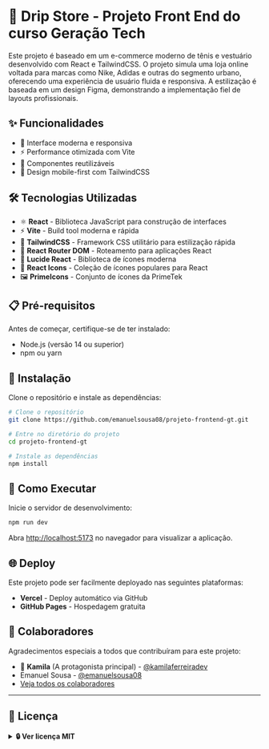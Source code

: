 # 👟 Drip Store - Projeto Front End do curso Geração Tech

Este projeto é baseado em um e-commerce moderno de tênis e vestuário desenvolvido com React e TailwindCSS. O projeto simula uma loja online voltada para marcas como Nike, Adidas e outras do segmento urbano, oferecendo uma experiência de usuário fluida e responsiva. A estilização é baseada em um design Figma, demonstrando a implementação fiel de layouts profissionais.

## ✨ Funcionalidades

- 🎨 Interface moderna e responsiva
- ⚡ Performance otimizada com Vite
- 🎯 Componentes reutilizáveis
- 📱 Design mobile-first com TailwindCSS

## 🛠 Tecnologias Utilizadas

- ⚛️ **React** - Biblioteca JavaScript para construção de interfaces
- ⚡ **Vite** - Build tool moderna e rápida
- 🎨 **TailwindCSS** - Framework CSS utilitário para estilização rápida
- 🧭 **React Router DOM** - Roteamento para aplicações React
- 🎨 **Lucide React** - Biblioteca de ícones moderna
- 🔶 **React Icons** - Coleção de ícones populares para React
- 🖼️ **PrimeIcons** - Conjunto de ícones da PrimeTek

## 📋 Pré-requisitos

Antes de começar, certifique-se de ter instalado:

- Node.js (versão 14 ou superior)
- npm ou yarn

## 🚀 Instalação

Clone o repositório e instale as dependências:

```bash
# Clone o repositório
git clone https://github.com/emanuelsousa08/projeto-frontend-gt.git

# Entre no diretório do projeto
cd projeto-frontend-gt

# Instale as dependências
npm install
```

## 🎯 Como Executar

Inicie o servidor de desenvolvimento:

```bash
npm run dev
```

Abra [http://localhost:5173](http://localhost:5173) no navegador para visualizar a aplicação.

## 🌐 Deploy

Este projeto pode ser facilmente deployado nas seguintes plataformas:

- **Vercel** - Deploy automático via GitHub
- **GitHub Pages** - Hospedagem gratuita

## 🤝 Colaboradores

Agradecimentos especiais a todos que contribuíram para este projeto:

- 👑 **Kamila** (A protagonista principal) - [@kamilaferreiradev](https://github.com/kamilaferreiradev)
- Emanuel Sousa - [@emanuelsousa08](https://github.com/emanuelsousa08)
- [Veja todos os colaboradores](https://github.com/emanuelsousa08/projeto-frontend-gt/graphs/contributors)

---

## 📃 Licença

<details>
  <summary><strong>🔒 Ver licença MIT</strong></summary>

  
  ```
  MIT License

  Copyright (c) 2025 Emanuel Sousa

  Permission is hereby granted, free of charge, to any person obtaining a copy
  of this software and associated documentation files (the "Software"), to deal
  in the Software without restriction, including without limitation the rights
  to use, copy, modify, merge, publish, distribute, sublicense, and/or sell
  copies of the Software, and to permit persons to whom the Software is
  furnished to do so, subject to the following conditions:

  The above copyright notice and this permission notice shall be included in all
  copies or substantial portions of the Software.

  THE SOFTWARE IS PROVIDED "AS IS", WITHOUT WARRANTY OF ANY KIND, EXPRESS OR
  IMPLIED, INCLUDING BUT NOT LIMITED TO THE WARRANTIES OF MERCHANTABILITY,
  FITNESS FOR A PARTICULAR PURPOSE AND NONINFRINGEMENT. IN NO EVENT SHALL THE
  AUTHORS OR COPYRIGHT HOLDERS BE LIABLE FOR ANY CLAIM, DAMAGES OR OTHER
  LIABILITY, WHETHER IN AN ACTION OF CONTRACT, TORT OR OTHERWISE, ARISING FROM,
  OUT OF OR IN CONNECTION WITH THE SOFTWARE OR THE USE OR OTHER DEALINGS IN
  ```
</details>